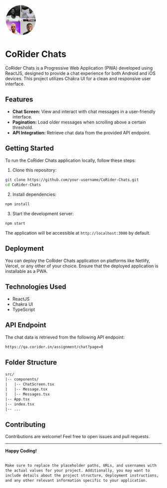 <img src="public/logo192.png" alt="CoRider Logo" width="100" />

# CoRider Chats

CoRider Chats is a Progressive Web Application (PWA) developed using ReactJS, designed to provide a chat experience for both Android and iOS devices. This project utilizes Chakra UI for a clean and responsive user interface.

## Features

- **Chat Screen:** View and interact with chat messages in a user-friendly interface.
- **Pagination:** Load older messages when scrolling above a certain threshold.
- **API Integration:** Retrieve chat data from the provided API endpoint.

## Getting Started

To run the CoRider Chats application locally, follow these steps:

1. Clone this repository:

```bash
git clone https://github.com/your-username/CoRider-Chats.git
cd CoRider-Chats
```

2. Install dependencies:

```bash
npm install
```

3. Start the development server:

```bash
npm start
```

The application will be accessible at `http://localhost:3000` by default.

## Deployment

You can deploy the CoRider Chats application on platforms like Netlify, Vercel, or any other of your choice. Ensure that the deployed application is installable as a PWA.

## Technologies Used

- ReactJS
- Chakra UI
- TypeScript

## API Endpoint

The chat data is retrieved from the following API endpoint:

```bash
https://qa.corider.in/assignment/chat?page=0
```

## Folder Structure

```plaintext
src/
|-- components/
|   |-- ChatScreen.tsx
|   |-- Message.tsx
|   |-- Messages.tsx
|-- App.tsx
|-- index.tsx
|-- ...
```

## Contributing

Contributions are welcome! Feel free to open issues and pull requests.

---

**Happy Coding!**

```

Make sure to replace the placeholder paths, URLs, and usernames with the actual values for your project. Additionally, you may want to include details about the project structure, deployment instructions, and any other relevant information specific to your application.
```
